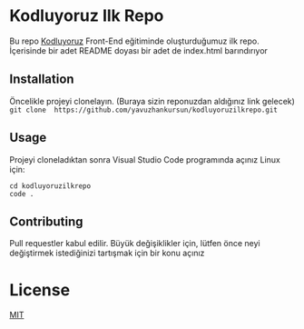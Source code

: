 # Kodluyoruz Ilk Repo
Bu repo [Kodluyoruz](https://kodluyoruz.org) Front-End eğitiminde oluşturduğumuz ilk repo. İçerisinde bir adet README doyası bir adet de index.html barındırıyor

## Installation
Öncelikle projeyi clonelayın. (Buraya sizin reponuzdan aldığınız link gelecek)
 ` git clone  https://github.com/yavuzhankursun/kodluyoruzilkrepo.git`

## Usage
Projeyi cloneladıktan sonra Visual Studio Code programında açınız
Linux için:
```
cd kodluyoruzilkrepo
code .
```
## Contributing
Pull requestler kabul edilir. Büyük değişiklikler için, lütfen önce neyi değiştirmek istediğinizi tartışmak için bir konu açınız

# License

[MIT](https://opensource.org/licenses/MIT)